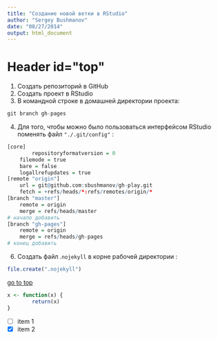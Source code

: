 ```yaml
---
title: "Создание новой ветки в RStudio"
author: "Sergey Bushmanov"
date: "08/27/2014"
output: html_document
---
```



# Header id="top"

1. Создать репозиторий в GitHub
2. Создать проект в RStudio
3. В командной строке в домашней директории проекта:


```r
git branch gh-pages
```

4. Для того, чтобы можно было пользоваться интерфейсом RStudio поменять файл `"./.git/config"` :


```r
[core]
        repositoryformatversion = 0
    filemode = true
    bare = false
    logallrefupdates = true
[remote "origin"]
    url = git@github.com:sbushmanov/gh-play.git
    fetch = +refs/heads/*:refs/remotes/origin/*
[branch "master"]
    remote = origin
    merge = refs/heads/master
# начало добавить
[branch "gh-pages"]
    remote = origin
    merge = refs/heads/gh-pages
# конец добавить
```

6. Создать файл .`nojekyll` в корне рабочей директории :


```r
file.create(".nojekyll")
```

[go to top](#top)

```r
x <- function(x) {
        return(x)
}
```

- [ ] item 1
- [x] item 2
